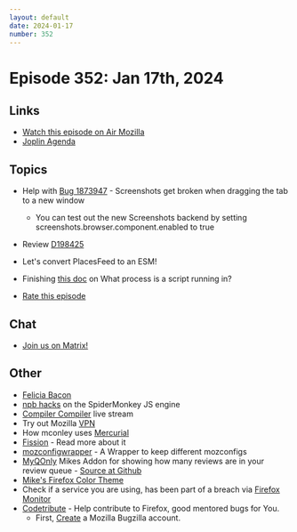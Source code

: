 ```yaml
---
layout: default
date: 2024-01-17
number: 352
---
```


# Episode 352: Jan 17th, 2024

## Links
* [Watch this episode on Air Mozilla](https://mzl.la/joy-of-coding-2024-01-17)
* [Joplin Agenda](https://mikeconley.ca/joc/agendas/Episode-0352.html)

## Topics
* Help with [Bug 1873947](https://bugzilla.mozilla.org/show_bug.cgi?id=1873947) - Screenshots get broken when dragging the tab to a new window
  - You can test out the new Screenshots backend by setting screenshots.browser.component.enabled to true
* Review [D198425](https://phabricator.services.mozilla.com/D198425)
* Let's convert PlacesFeed to an ESM!
* Finishing [this doc](https://docs.google.com/document/d/1JsWvTH7A4VF81yAm5lCS45l_U1mYfLZlqZTDeXnpUro/edit#heading=h.uwiaucmm9o9f) on What process is a script running in?

* [Rate this episode](https://forms.gle/LX7ey3xuqdqhEtjZ9)

## Chat
* [Join us on Matrix!](https://matrix.to/#/!enWuAmKDOEEPYejXRk:mozilla.org?via=mozilla.org&via=raim.ist)

## Other
* [Felicia Bacon](https://www.youtube.com/channel/UCMtqVykGztIYmj7OpFf7oeQ/videos)
* [npb hacks](https://www.twitch.tv/BackToTheCode) on the SpiderMonkey JS engine
* [Compiler Compiler](https://www.twitch.tv/codehag) live stream
* Try out Mozilla [VPN](https://vpn.mozilla.org/)
* How mconley uses [Mercurial](https://mikeconley.github.io/documents/How_mconley_uses_Mercurial_for_Mozilla_code)
* [Fission](https://firefox-source-docs.mozilla.org/dom/dom/Fission.html) - Read more about it
* [mozconfigwrapper](https://github.com/ahal/mozconfigwrapper) - A Wrapper to keep different mozconfigs
* [MyQOnly](https://addons.mozilla.org/en-US/firefox/addon/myqonly/) Mikes Addon for showing how many reviews are in your review queue - [Source at Github](https://github.com/mikeconley/myqonly)
* [Mike's Firefox Color Theme](https://addons.mozilla.org/en-US/firefox/addon/electricbluegaloo/)
* Check if a service you are using, has been part of a breach via [Firefox Monitor](https://monitor.firefox.com/breaches)
* [Codetribute](https://codetribute.mozilla.org/) - Help contribute to Firefox, good mentored bugs for You.
  - First, [Create](https://bugzilla.mozilla.org/createaccount.cgi) a Mozilla Bugzilla account.

